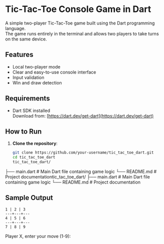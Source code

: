 # Tic-Tac-Toe Console Game in Dart

A simple two-player Tic-Tac-Toe game built using the Dart programming language.  
The game runs entirely in the terminal and allows two players to take turns on the same device.

## Features

- Local two-player mode
- Clear and easy-to-use console interface
- Input validation
- Win and draw detection

## Requirements

- Dart SDK installed  
  Download from: [https://dart.dev/get-dart](https://dart.dev/get-dart)

## How to Run

1. **Clone the repository**:

   ```bash
   git clone https://github.com/your-username/tic_tac_toe_dart.git
   cd tic_tac_toe_dart
   tic_tac_toe_dart/
├── main.dart        # Main Dart file containing game logic
└── README.md        # Project documentationtic_tac_toe_dart/
├── main.dart        # Main Dart file containing game logic
└── README.md        # Project documentation
## Sample Output
    1 | 2 | 3
    ---+---+---
    4 | 5 | 6
    ---+---+---
    7 | 8 | 9

Player X, enter your move (1-9): 
